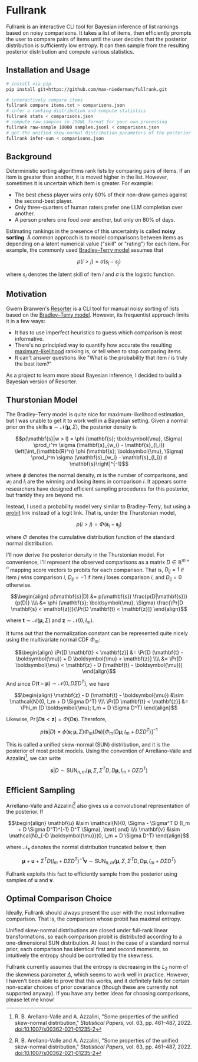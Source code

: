 # Fullrank

Fullrank is an interactive CLI tool for Bayesian inference of list rankings based on noisy comparisons.
It takes a list of items,
then efficiently prompts the user to compare pairs of items until the user decides that the posterior distribution is sufficiently low entropy.
It can then sample from the resulting posterior distribution and compute various statistics.

## Installation and Usage

```bash
# install via pip
pip install git+https://github.com/max-niederman/fullrank.git

# interactively compare items
fullrank compare items.txt > comparisons.json
# infer a ranking distribution and compute statistics
fullrank stats < comparisons.json
# compute raw samples in JSONL format for your own processing
fullrank raw-sample 10000 samples.jsonl < comparisons.json
# get the unified skew-normal distribution parameters of the posterior
fullrank infer-sun < comparisons.json
```

## Background

Deterministic sorting algorithms rank lists by comparing pairs of items.
If an item is greater than another,
it is moved higher in the list.
However,
sometimes it is uncertain which item is greater.
For example:

- The best chess player wins only 60% of their non-draw games against the second-best player.
- Only three-quarters of human raters prefer one LLM completion over another.
- A person prefers one food over another, but only on 80% of days.

Estimating rankings in the presence of this uncertainty is called **noisy sorting**.
A common approach is to model comparisons between items as depending on a latent numerical value ("skill" or "rating") for each item.
For example, the commonly used [Bradley–Terry model](https://en.wikipedia.org/wiki/Bradley%E2%80%93Terry_model) assumes that

```math
p(i > j) = \sigma (s_i - s_j)
```

where $s_i$ denotes the latent skill of item $i$ and $\sigma$ is the logistic function.

## Motivation

Gwern Branwen's [Resorter](https://gwern.net/resorter) is a CLI tool for
manual noisy sorting of lists based on the [Bradley–Terry model](https://en.wikipedia.org/wiki/Bradley%E2%80%93Terry_model).
However, its frequentist approach limits it in a few ways:

- It has to use imperfect heuristics to guess which comparison is most informative.
- There's no principled way to quantify how accurate the resulting [maximum-likelihood](https://en.wikipedia.org/wiki/Maximum_likelihood_estimation) ranking is, or tell when to stop comparing items.
- It can't answer questions like "What is the probability that item $i$ is truly the best item?"

As a project to learn more about Bayesian inference,
I decided to build a Bayesian version of Resorter.

## Thurstonian Model

The Bradley–Terry model is quite nice for maximum-likelihood estimation,
but I was unable to get it to work well in a Bayesian setting.
Given a normal prior on the skills $\mathbf{s} \sim \mathcal{N}(\boldsymbol{\mu}, \Sigma)$, the posterior density is

```math
p(\mathbf{s}|w > l)
=
\phi (\mathbf{s}; \boldsymbol{\mu}, \Sigma)
\prod_i^m \sigma (\mathbf{s}_{w_i} - \mathbf{s}_{l_i})
\left[\int_{\mathbb{R}^n} \phi (\mathbf{s}; \boldsymbol{\mu}, \Sigma) \prod_i^m \sigma (\mathbf{s}_{w_i} - \mathbf{s}_{l_i}) d \mathbf{s}\right]^{-1}
```

where $\phi$ denotes the normal density, $m$ is the number of comparisons, and $w_i$ and $l_i$ are the winning and losing items in comparison $i$.
It appears some researchers have designed efficient sampling procedures for this posterior,
but frankly they are beyond me.

Instead, I used a probability model very similar to Bradley–Terry,
but using a [probit](https://en.wikipedia.org/wiki/Probit) link instead of a logit link.
That is, under the Thurstonian model,

```math
p(i > j) = \Phi (\mathbf{s}_i - \mathbf{s}_j)
```

where $\Phi$ denotes the cumulative distribution function of the standard normal distribution.

I'll now derive the posterior density in the Thurstonian model.
For convenience, I'll represent the observed comparisons as a matrix $D \in \mathbb{R}^{m \times n}$ mapping score vectors to probits for each comparison.
That is, $D_{i j} = 1$ if item $j$ wins comparison $i$, $D_{i j} = -1$ if item $j$ loses comparison $i$, and $D_{i j} = 0$ otherwise.

```math
\begin{align}
p(\mathbf{s}|D) &= p(\mathbf{s}) \frac{p(D|\mathbf{s})}{p(D)} \\\\
&= \phi (\mathbf{s}; \boldsymbol{\mu}, \Sigma) \frac{\Pr[D \mathbf{s} < \mathbf{z}]}{\Pr[D \mathbf{t} < \mathbf{z}]}
\end{align}
```

where $\mathbf{t} \sim \mathcal{N}(\boldsymbol{\mu}, \Sigma)$ and $\mathbf{z} \sim \mathcal{N}(0, I_m)$.

It turns out that the normalization constant can be represented quite nicely
using the multivariate normal CDF $\Phi_m$:

```math
\begin{align}
\Pr[D \mathbf{t} < \mathbf{z}]
&= \Pr[D (\mathbf{t} - \boldsymbol{\mu}) + D \boldsymbol{\mu} < \mathbf{z}] \\\\
&= \Pr[D \boldsymbol{\mu} < \mathbf{z} - D (\mathbf{t} - \boldsymbol{\mu})]
\end{align}
```

And since $D(\mathbf{t} - \boldsymbol{\mu}) \sim \mathcal{N}(0, D \Sigma D^T)$, we have

```math
\begin{align}
\mathbf{z} - D (\mathbf{t} - \boldsymbol{\mu}) &\sim \mathcal{N}(0, I_m + D \Sigma D^T) \\\\
\Pr[D \mathbf{t} < \mathbf{z}] &= \Phi_m (D \boldsymbol{\mu}; I_m + D \Sigma D^T)
\end{align}
```

Likewise, $\Pr[D \mathbf{s} < \mathbf{z}] = \Phi (D \mathbf{s})$.
Therefore,

```math
p(\mathbf{s}|D) = \phi (\mathbf{s}; \boldsymbol{\mu}, \Sigma) \Phi_m (D \mathbf{s}) \left[\Phi_m (D \boldsymbol{\mu}; I_m + D \Sigma D^T)\right]^{-1}
```

This is called a unified skew-normal (SUN) distribution,
and it is the posterior of most probit models.
Using the convention of Arrellano-Valle and Azzalini[^1], we can write

```math
\mathbf{s}|D \sim \text{SUN}_{n,m}(\boldsymbol{\mu}, \Sigma, \Sigma^T D, D \boldsymbol{\mu}, I_m + D \Sigma D^T)
```

## Efficient Sampling

Arrellano-Valle and Azzalini[^1] also gives us a convolutional representation of the posterior.
If

```math
\begin{align}
\mathbf{u} &\sim \mathcal{N}(0, \Sigma - \Sigma^T D (I_m + D \Sigma D^T)^{-1} D^T \Sigma), \text{ and} \\\\
\mathbf{v} &\sim \mathcal{N}_{-D \boldsymbol{\mu}}(0, I_m + D \Sigma D^T)
\end{align}
```

where $\mathcal{N}_{\boldsymbol{\tau}}$ denotes the normal distribution truncated below $\boldsymbol{\tau}$, then

```math
\boldsymbol{\mu} + \mathbf{u} + \Sigma^T D (I_m + D \Sigma D^T)^{-1} \mathbf{v} \sim \text{SUN}_{n,m}(\boldsymbol{\mu}, \Sigma, \Sigma^T D, D \boldsymbol{\mu}, I_m + D \Sigma D^T)
```

Fullrank exploits this fact to efficiently sample from the posterior
using samples of $\mathbf{u}$ and $\mathbf{v}$.

## Optimal Comparison Choice

Ideally, Fullrank should always present the user with the most informative comparison.
That is, the comparison whose probit has maximal entropy.

Unified skew-normal distributions are closed under full-rank linear transformations,
so each comparison probit is distributed according to a one-dimensional SUN distribution.
At least in the case of a standard normal prior, each comparison has identical first and second moments,
so intuitively the entropy should be controlled by the skewness.

Fullrank currently assumes that the entropy is decreasing in the $L_2$ norm of the skewness parameter $\Delta$,
which seems to work well in practice.
However, I haven't been able to prove that this works,
and it definitely fails for certain non-scalar choices of prior covariance
(though these are currently not supported anyway).
If you have any better ideas for choosing comparisons,
please let me know!

[^1]: R. B. Arellano-Valle and A. Azzalini, "Some properties of the unified skew-normal distribution," _Statistical Papers_, vol. 63, pp. 461–487, 2022. [doi:10.1007/s00362-021-01235-2](https://doi.org/10.1007/s00362-021-01235-2)
